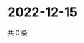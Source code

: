 # 2022-12-15

共 0 条

<!-- BEGIN WEIBO -->
<!-- 最后更新时间 Thu Dec 15 2022 16:18:51 GMT+0800 (China Standard Time) -->

<!-- END WEIBO -->

